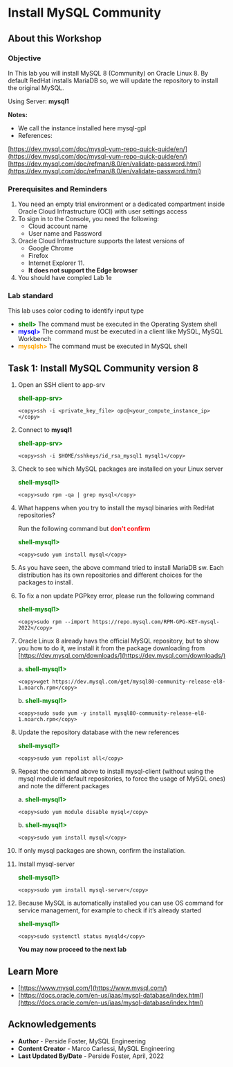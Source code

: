# Install MySQL Community

## About this Workshop

### Objective

In This lab you will install MySQL 8 (Community) on Oracle Linux 8. By default RedHat installs MariaDB so, we will update the repository to install the original MySQL.

Using Server: **mysql1**

**Notes:**

* We call the instance installed here mysql-gpl
* References:

 [https://dev.mysql.com/doc/mysql-yum-repo-quick-guide/en/](https://dev.mysql.com/doc/mysql-yum-repo-quick-guide/en/)
 [https://dev.mysql.com/doc/refman/8.0/en/validate-password.html](https://dev.mysql.com/doc/refman/8.0/en/validate-password.html)

### Prerequisites and Reminders

1. You need an empty trial environment or a dedicated compartment inside Oracle Cloud Infrastructure (OCI) with user settings access
2. To sign in to the Console, you need the following:
    * Cloud account name
    * User name and Password
3. Oracle Cloud Infrastructure supports the latest versions of
    * Google Chrome
    * Firefox
    * Internet Explorer 11.
    * **It does not support the Edge browser**
4. You should have compled Lab 1e

### Lab standard

This lab uses color coding to identify input type

* **<span style="color:green">shell></span>** The command must be executed in the Operating System shell
* **<span style="color:blue">mysql></span>** The command must be executed in a client like MySQL, MySQL Workbench
* **<span style="color:orange">mysqlsh></span>** The command must be executed in MySQL shell

## Task 1:  Install  MySQL Community version 8

1. Open an SSH client to app-srv

    **<span style="color:green">shell-app-srv></span>**

    ```text
    <copy>ssh -i <private_key_file> opc@<your_compute_instance_ip></copy>
    ```

2. Connect to **mysql1**

    **<span style="color:green">shell-app-srv></span>**

    ```text
    <copy>ssh -i $HOME/sshkeys/id_rsa_mysql1 mysql1</copy>
    ```

3. Check to see which MySQL packages are installed on your Linux server

    **<span style="color:green">shell-mysql1></span>**

    ```text
    <copy>sudo rpm -qa | grep mysql</copy>
    ```

4. What happens when you try to install the mysql binaries with RedHat repositories?

    Run the following command but  **<span style="color:red">don’t confirm</span>**

    **<span style="color:green">shell-mysql1></span>**

    ```text
    <copy>sudo yum install mysql</copy>
    ```

5. As you have seen, the above command tried to install MariaDB sw. Each distribution has its own repositories and different choices for the packages to install.
6. To fix a non update PGPkey error,  please run the following command

    **<span style="color:green">shell-mysql1></span>**

    ```text
    <copy>sudo rpm --import https://repo.mysql.com/RPM-GPG-KEY-mysql-2022</copy>
    ```

7. Oracle Linux 8 already havs the official MySQL repository, but to show you how to do it, we install it from the package downloading from [https://dev.mysql.com/downloads/](https://dev.mysql.com/downloads/)

    a. **<span style="color:green">shell-mysql1></span>**

    ```text
    <copy>wget https://dev.mysql.com/get/mysql80-community-release-el8-1.noarch.rpm</copy>
    ```

    b. **<span style="color:green">shell-mysql1></span>**

    ```text
    <copy>sudo sudo yum -y install mysql80-community-release-el8-1.noarch.rpm</copy>
    ```

8.	Update the repository database with the new references

    **<span style="color:green">shell-mysql1></span>**

    ```text
    <copy>sudo yum repolist all</copy>
    ```

9. Repeat the command above to install mysql-client (without using the mysql module id default repositories, to force the usage of MySQL ones) and note the different packages

    a. **<span style="color:green">shell-mysql1></span>**

    ```text
    <copy>sudo yum module disable mysql</copy>
    ```

    b. **<span style="color:green">shell-mysql1></span>**

    ```text
    <copy>sudo yum install mysql</copy>
    ```

10. If only mysql packages are shown, confirm the installation.

11. Install mysql-server

    **<span style="color:green">shell-mysql1></span>**

    ```text
    <copy>sudo yum install mysql-server</copy>
    ```

12. Because MySQL is automatically installed you can use OS command for service management, for example to check if it’s already started

    **<span style="color:green">shell-mysql1></span>**

    ```text
    <copy>sudo systemctl status mysqld</copy>
    ```

    **You may now proceed to the next lab**

## Learn More

* [https://www.mysql.com/](https://www.mysql.com/)
* [https://docs.oracle.com/en-us/iaas/mysql-database/index.html](https://docs.oracle.com/en-us/iaas/mysql-database/index.html)

## Acknowledgements

* **Author** - Perside Foster, MySQL Engineering
* **Content Creator** -  Marco Carlessi, MySQL Engineering
* **Last Updated By/Date** - Perside Foster, April, 2022
